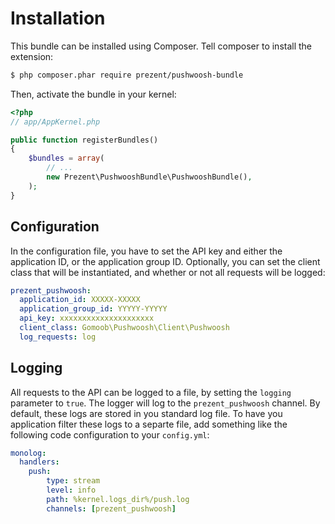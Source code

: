 # Installation
This bundle can be installed using Composer. Tell composer to install the extension:

```bash
$ php composer.phar require prezent/pushwoosh-bundle
```

Then, activate the bundle in your kernel:

```php
<?php
// app/AppKernel.php

public function registerBundles()
{
    $bundles = array(
        // ...
        new Prezent\PushwooshBundle\PushwooshBundle(),
    );
}
```

## Configuration
In the configuration file, you have to set the API key and either the application ID, or the application group ID. Optionally, you can set the client class that will be instantiated, and whether or not all requests will be logged:

```yml
prezent_pushwoosh:
  application_id: XXXXX-XXXXX
  application_group_id: YYYYY-YYYYY
  api_key: xxxxxxxxxxxxxxxxxxxxx
  client_class: Gomoob\Pushwoosh\Client\Pushwoosh
  log_requests: log
```

## Logging
All requests to the API can be logged to a file, by setting the `logging` parameter to `true`. The logger will log to the `prezent_pushwoosh` channel. By default, these logs are stored in you standard log file. To have you application filter these logs to a separte file, add something like the following code configuration to your `config.yml`:

```yml
monolog:
  handlers:
    push:
        type: stream
        level: info
        path: %kernel.logs_dir%/push.log
        channels: [prezent_pushwoosh]
```